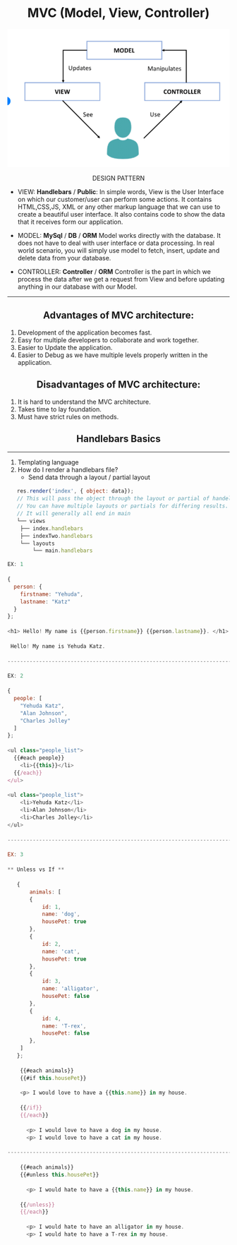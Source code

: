# <center> MVC (Model, View, Controller)

![MVP](assets/mvc.png)

<center> DESIGN PATTERN </center>

- VIEW: **Handlebars** / **Public**: In simple words, View is the User Interface on which our customer/user can perform some actions. It contains HTML,CSS,JS, XML or any other markup language that we can use to create a beautiful user interface. It also contains code to show the data that it receives form our application.

- MODEL: **MySql** / **DB** / **ORM** Model works directly with the database. It does not have to deal with user interface or data processing. In real world scenario, you will simply use model to fetch, insert, update and delete data from your database.

- CONTROLLER: **Controller** / **ORM** Controller is the part in which we process the data after we get a request from View and before updating anything in our database with our Model.

---

## <center>Advantages of MVC architecture:

1. Development of the application becomes fast.
1. Easy for multiple developers to collaborate and work together.
1. Easier to Update the application.
1. Easier to Debug as we have multiple levels properly written in the application.

## <center> Disadvantages of MVC architecture:

1. It is hard to understand the MVC architecture.
1. Takes time to lay foundation.
1. Must have strict rules on methods.

## <CENTER> Handlebars Basics
---
1. Templating language 
1. How do I render a handlebars file? 
    - Send data through a layout / partial layout


```js
   res.render('index', { object: data});
   // This will pass the object through the layout or partial of handelbars.
   // You can have multiple layouts or partials for differing results.
   // It will generally all end in main
   └── views
    ├── index.handlebars
    ├── indexTwo.handlebars
    └── layouts
        └── main.handlebars
```
```js
EX: 1

{
  person: {
    firstname: "Yehuda",
    lastname: "Katz"
  }
};

<h1> Hello! My name is {{person.firstname}} {{person.lastname}}. </h1>

 Hello! My name is Yehuda Katz.

--------------------------------------------------------------------------------------

EX: 2

{
  people: [
    "Yehuda Katz",
    "Alan Johnson",
    "Charles Jolley"
  ]
};

<ul class="people_list">
  {{#each people}}
    <li>{{this}}</li>
  {{/each}}
</ul>

<ul class="people_list">
    <li>Yehuda Katz</li>
    <li>Alan Johnson</li>
    <li>Charles Jolley</li>
</ul>

--------------------------------------------------------------------------------------

EX: 3

** Unless vs If **

   { 
       animals: [
       {
           id: 1,
           name: 'dog',
           housePet: true
       },
       {
           id: 2,
           name: 'cat',
           housePet: true
       },
       {
           id: 3,
           name: 'alligator',
           housePet: false
       },
       {
           id: 4,
           name: 'T-rex',
           housePet: false
       },
    ]
   };

    {{#each animals}}
    {{#if this.housePet}}

    <p> I would love to have a {{this.name}} in my house. 

    {{/if}}
    {{/each}}

      <p> I would love to have a dog in my house. 
      <p> I would love to have a cat in my house.

-----------------------------------------------------------------------

    {{#each animals}}
    {{#unless this.housePet}}

      <p> I would hate to have a {{this.name}} in my house. 

    {{/unless}}
    {{/each}}

      <p> I would hate to have an alligator in my house. 
      <p> I would hate to have a T-rex in my house.

```

